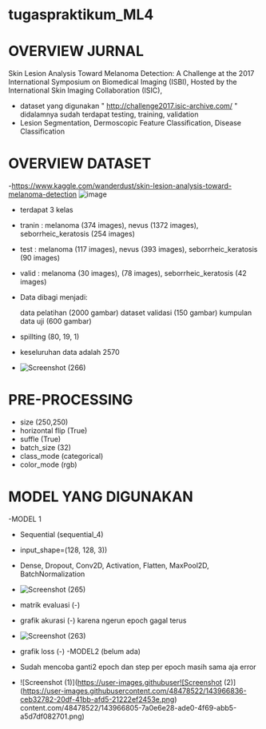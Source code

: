 # tugaspraktikum_ML4

# OVERVIEW JURNAL
Skin Lesion Analysis Toward Melanoma Detection: A Challenge at the 2017 International Symposium on Biomedical Imaging (ISBI), Hosted by the International Skin Imaging Collaboration (ISIC), 
- dataset yang digunakan " http://challenge2017.isic-archive.com/ " didalamnya sudah terdapat testing, training, validation
- Lesion Segmentation, Dermoscopic Feature Classification, Disease Classification

# OVERVIEW DATASET
-https://www.kaggle.com/wanderdust/skin-lesion-analysis-toward-melanoma-detection
![image](https://user-images.githubusercontent.com/64590037/143798029-dd668b1a-2f0f-4258-9cf0-69d1aa9f00c1.png)
- terdapat 3 kelas
- tranin : melanoma (374 images), nevus (1372 images), seborrheic_keratosis (254 images)
- test : melanoma (117 images), nevus (393 images), seborrheic_keratosis (90 images)
- valid : melanoma (30 images), (78 images), seborrheic_keratosis (42 images)
- Data dibagi menjadi:

    data pelatihan (2000 gambar)
    dataset validasi (150 gambar)
    kumpulan data uji (600 gambar)

- spillting (80, 19, 1)
- keseluruhan data adalah 2570
- ![Screenshot (266)](https://user-images.githubusercontent.com/64590037/143911137-bfa6c031-7f7d-4472-8c0b-978f311f2646.png)


# PRE-PROCESSING
- size (250,250)
- horizontal flip (True)
- suffle (True)
- batch_size (32)
- class_mode (categorical)
- color_mode (rgb)

# MODEL YANG DIGUNAKAN
-MODEL 1
- Sequential (sequential_4)
- input_shape=(128, 128, 3))
- Dense, Dropout, Conv2D, Activation, Flatten, MaxPool2D, BatchNormalization
- ![Screenshot (265)](https://user-images.githubusercontent.com/64590037/143910733-5591b43f-37d3-4d7d-a2be-5fd00c5f0584.png)
- matrik evaluasi (-)
- grafik akurasi (-) karena ngerun epoch gagal terus
- ![Screenshot (263)](https://user-images.githubusercontent.com/64590037/143911262-acbeca11-af72-4e83-8c9e-a7b0f971d80d.png)
- grafik loss (-)
-MODEL2 (belum ada)

- Sudah mencoba ganti2 epoch dan step per epoch masih sama aja error
- ![Screenshot (1)](https://user-images.githubuser![Screenshot (2)](https://user-images.githubusercontent.com/48478522/143966836-ceb32782-20df-41bb-afd5-21222ef2453e.png)
content.com/48478522/143966805-7a0e6e28-ade0-4f69-abb5-a5d7df082701.png)
